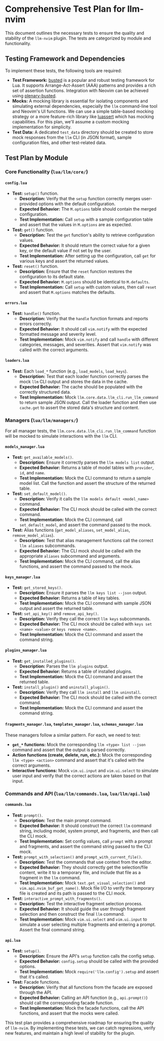 # Comprehensive Test Plan for llm-nvim

This document outlines the necessary tests to ensure the quality and stability of the `llm-nvim` plugin. The tests are categorized by module and functionality.

## Testing Framework and Dependencies

To implement these tests, the following tools are required:

*   **Test Framework:** [busted](httpshttps://github.com/Olivine-Labs/busted) is a popular and robust testing framework for Lua. It supports Arrange-Act-Assert (AAA) patterns and provides a rich set of assertion functions. Integration with Neovim can be achieved using [plenary-busted](https://github.com/nvim-lua/plenary.nvim).
*   **Mocks:** A mocking library is essential for isolating components and simulating external dependencies, especially the `llm` command-line tool and Neovim's UI functions. We can use a simple table-based mocking strategy or a more feature-rich library like [luassert](https://github.com/Olivine-Labs/luassert) which has mocking capabilities. For this plan, we'll assume a custom mocking implementation for simplicity.
*   **Test Data:** A dedicated `test_data` directory should be created to store mock responses from the `llm` CLI (in JSON format), sample configuration files, and other test-related data.

## Test Plan by Module

### Core Functionality (`lua/llm/core/`)

#### `config.lua`

*   **Test:** `setup()` function.
    *   **Description:** Verify that the `setup` function correctly merges user-provided options with the default configuration.
    *   **Expected Behavior:** The `M.options` table should contain the merged configuration.
    *   **Test Implementation:** Call `setup` with a sample configuration table and assert that the values in `M.options` are as expected.
*   **Test:** `get()` function.
    *   **Description:** Test the `get` function's ability to retrieve configuration values.
    *   **Expected Behavior:** It should return the correct value for a given key, or the default value if not set by the user.
    *   **Test Implementation:** After setting up the configuration, call `get` for various keys and assert the returned values.
*   **Test:** `reset()` function.
    *   **Description:** Ensure that the `reset` function restores the configuration to its default state.
    *   **Expected Behavior:** `M.options` should be identical to `M.defaults`.
    *   **Test Implementation:** Call `setup` with custom values, then call `reset` and assert that `M.options` matches the defaults.

#### `errors.lua`

*   **Test:** `handle()` function.
    *   **Description:** Verify that the `handle` function formats and reports errors correctly.
    *   **Expected Behavior:** It should call `vim.notify` with the expected formatted message and severity level.
    *   **Test Implementation:** Mock `vim.notify` and call `handle` with different categories, messages, and severities. Assert that `vim.notify` was called with the correct arguments.

#### `loaders.lua`

*   **Test:** Each `load_*` function (e.g., `load_models`, `load_keys`).
    *   **Description:** Test that each loader function correctly parses the mock `llm` CLI output and stores the data in the cache.
    *   **Expected Behavior:** The cache should be populated with the correctly structured data.
    *   **Test Implementation:** Mock `llm.core.data.llm_cli.run_llm_command` to return sample JSON output. Call the loader function and then use `cache.get` to assert the stored data's structure and content.

### Managers (`lua/llm/managers/`)

For all manager tests, the `llm.core.data.llm_cli.run_llm_command` function will be mocked to simulate interactions with the `llm` CLI.

#### `models_manager.lua`

*   **Test:** `get_available_models()`.
    *   **Description:** Ensure it correctly parses the `llm models list` output.
    *   **Expected Behavior:** Returns a table of model tables with `provider`, `id`, and `name`.
    *   **Test Implementation:** Mock the CLI command to return a sample model list. Call the function and assert the structure of the returned table.
*   **Test:** `set_default_model()`.
    *   **Description:** Verify it calls the `llm models default <model_name>` command.
    *   **Expected Behavior:** The CLI mock should be called with the correct command.
    *   **Test Implementation:** Mock the CLI command, call `set_default_model`, and assert the command passed to the mock.
*   **Test:** Alias functions (`get_model_aliases`, `set_model_alias`, `remove_model_alias`).
    *   **Description:** Test that alias management functions call the correct `llm aliases` subcommands.
    *   **Expected Behavior:** The CLI mock should be called with the appropriate `aliases` subcommand and arguments.
    *   **Test Implementation:** Mock the CLI command, call the alias functions, and assert the command passed to the mock.

#### `keys_manager.lua`

*   **Test:** `get_stored_keys()`.
    *   **Description:** Ensure it parses the `llm keys list --json` output.
    *   **Expected Behavior:** Returns a table of key tables.
    *   **Test Implementation:** Mock the CLI command with sample JSON output and assert the returned table.
*   **Test:** `set_api_key()` and `remove_api_key()`.
    *   **Description:** Verify they call the correct `llm keys` subcommands.
    *   **Expected Behavior:** The CLI mock should be called with `keys set <name> <value>` or `keys remove <name>`.
    *   **Test Implementation:** Mock the CLI command and assert the command string.

#### `plugins_manager.lua`

*   **Test:** `get_installed_plugins()`.
    *   **Description:** Parses the `llm plugins` output.
    *   **Expected Behavior:** Returns a table of installed plugins.
    *   **Test Implementation:** Mock the CLI command and assert the returned table.
*   **Test:** `install_plugin()` and `uninstall_plugin()`.
    *   **Description:** Verify they call `llm install` and `llm uninstall`.
    *   **Expected Behavior:** The CLI mock should be called with the correct command.
    *   **Test Implementation:** Mock the CLI command and assert the command string.

#### `fragments_manager.lua`, `templates_manager.lua`, `schemas_manager.lua`

These managers follow a similar pattern. For each, we need to test:

*   **`get_*` functions:** Mock the corresponding `llm <type> list --json` command and assert that the output is parsed correctly.
*   **Action functions (create, delete, run, etc.):** Mock the corresponding `llm <type> <action>` command and assert that it's called with the correct arguments.
*   **Interactive functions:** Mock `vim.ui.input` and `vim.ui.select` to simulate user input and verify that the correct actions are taken based on that input.

### Commands and API (`lua/llm/commands.lua`, `lua/llm/api.lua`)

#### `commands.lua`

*   **Test:** `prompt()`.
    *   **Description:** Test the main prompt command.
    *   **Expected Behavior:** It should construct the correct `llm` command string, including model, system prompt, and fragments, and then call the CLI mock.
    *   **Test Implementation:** Set config values, call `prompt` with a prompt and fragments, and assert the command string passed to the CLI mock.
*   **Test:** `prompt_with_selection()` and `prompt_with_current_file()`.
    *   **Description:** Test the commands that use context from the editor.
    *   **Expected Behavior:** They should correctly get the selection/file content, write it to a temporary file, and include that file as a fragment in the `llm` command.
    *   **Test Implementation:** Mock `text.get_visual_selection()` and `vim.api.nvim_buf_get_name()`. Mock file I/O to verify the temporary file is created and its path is passed to the CLI mock.
*   **Test:** `interactive_prompt_with_fragments()`.
    *   **Description:** Test the interactive fragment selection process.
    *   **Expected Behavior:** It should guide the user through fragment selection and then construct the final `llm` command.
    *   **Test Implementation:** Mock `vim.ui.select` and `vim.ui.input` to simulate a user selecting multiple fragments and entering a prompt. Assert the final command string.

#### `api.lua`

*   **Test:** `setup()`.
    *   **Description:** Ensure the API's `setup` function calls the config setup.
    *   **Expected Behavior:** `config.setup` should be called with the provided options.
    *   **Test Implementation:** Mock `require('llm.config').setup` and assert that it's called.
*   **Test:** Facade functions.
    *   **Description:** Verify that all functions from the facade are exposed through the API.
    *   **Expected Behavior:** Calling an API function (e.g., `api.prompt()`) should call the corresponding facade function.
    *   **Test Implementation:** Mock the facade functions, call the API functions, and assert that the mocks were called.

This test plan provides a comprehensive roadmap for ensuring the quality of `llm-nvim`. By implementing these tests, we can catch regressions, verify new features, and maintain a high level of stability for the plugin.
